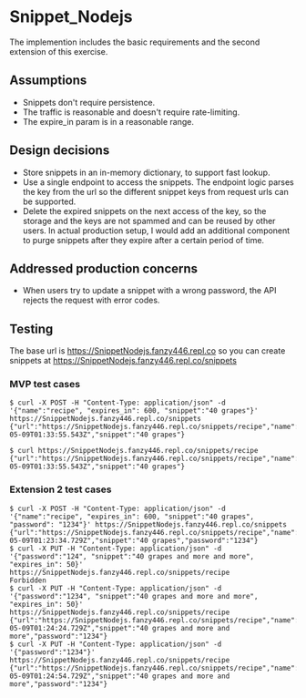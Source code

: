 # Snippet_Nodejs

The implemention includes the basic requirements and the second extension of this exercise.

## Assumptions
* Snippets don't require persistence.
* The traffic is reasonable and doesn't require rate-limiting.
* The expire_in param is in a reasonable range.

## Design decisions
* Store snippets in an in-memory dictionary, to support fast lookup.
* Use a single endpoint to access the snippets. The endpoint logic parses the key from the url so the different snippet keys from request urls can be supported.
* Delete the expired snippets on the next access of the key, so the storage and the keys are not spammed and can be reused by other users. In actual production setup, I would add an additional component to purge snippets after they expire after a certain period of time.

## Addressed production concerns 
* When users try to update a snippet with a wrong password, the API rejects the request with error codes.

## Testing
The base url is https://SnippetNodejs.fanzy446.repl.co so you can create snippets at https://SnippetNodejs.fanzy446.repl.co/snippets

### MVP test cases
```
$ curl -X POST -H "Content-Type: application/json" -d '{"name":"recipe", "expires_in": 600, "snippet":"40 grapes"}' https://SnippetNodejs.fanzy446.repl.co/snippets
{"url":"https://SnippetNodejs.fanzy446.repl.co/snippets/recipe","name":"recipe","expires_at":"2021-05-09T01:33:55.543Z","snippet":"40 grapes"}

$ curl https://SnippetNodejs.fanzy446.repl.co/snippets/recipe
{"url":"https://SnippetNodejs.fanzy446.repl.co/snippets/recipe","name":"recipe","expires_at":"2021-05-09T01:33:55.543Z","snippet":"40 grapes"}
```

### Extension 2 test cases
```
$ curl -X POST -H "Content-Type: application/json" -d '{"name":"recipe", "expires_in": 600, "snippet":"40 grapes", "password": "1234"}' https://SnippetNodejs.fanzy446.repl.co/snippets
{"url":"https://SnippetNodejs.fanzy446.repl.co/snippets/recipe","name":"recipe","expires_at":"2021-05-09T01:23:34.729Z","snippet":"40 grapes","password":"1234"}
$ curl -X PUT -H "Content-Type: application/json" -d '{"password":"124", "snippet":"40 grapes and more and more", "expires_in": 50}' https://SnippetNodejs.fanzy446.repl.co/snippets/recipe
Forbidden
$ curl -X PUT -H "Content-Type: application/json" -d '{"password":"1234", "snippet":"40 grapes and more and more", "expires_in": 50}' https://SnippetNodejs.fanzy446.repl.co/snippets/recipe
{"url":"https://SnippetNodejs.fanzy446.repl.co/snippets/recipe","name":"recipe","expires_at":"2021-05-09T01:24:24.729Z","snippet":"40 grapes and more and more","password":"1234"}
$ curl -X PUT -H "Content-Type: application/json" -d '{"password":"1234"}' https://SnippetNodejs.fanzy446.repl.co/snippets/recipe
{"url":"https://SnippetNodejs.fanzy446.repl.co/snippets/recipe","name":"recipe","expires_at":"2021-05-09T01:24:54.729Z","snippet":"40 grapes and more and more","password":"1234"}
```